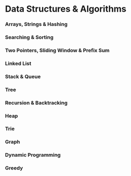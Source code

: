 # Data Structures & Algorithms

### Arrays, Strings & Hashing
### Searching & Sorting
### Two Pointers, Sliding Window & Prefix Sum
### Linked List
### Stack & Queue
### Tree
### Recursion & Backtracking
### Heap
### Trie
### Graph
### Dynamic Programming
### Greedy